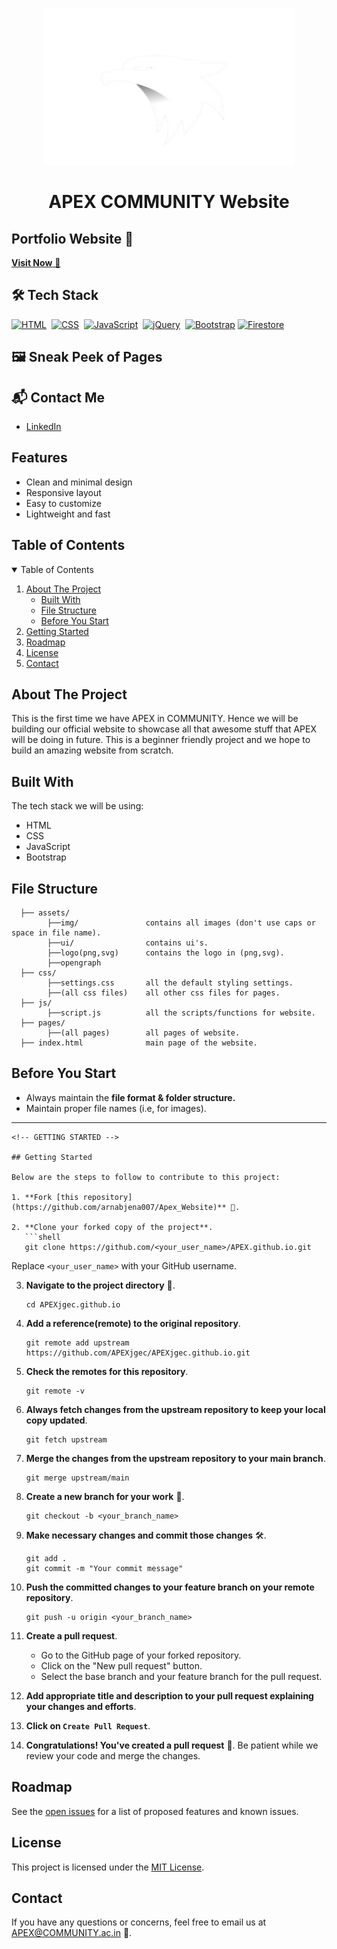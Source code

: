 
<!-- PROJECT LOGO -->
<br />
<p align="center">
  <a href="">
    <img src="./assets/logo.svg" alt="Logo" width="400" height="250">
  </a>
  <h1 align="center">APEX COMMUNITY Website</h1>
</p>

## Portfolio Website 🔗
[**Visit Now** 🚀]()

## 🛠️ Tech Stack
[![HTML](https://img.shields.io/badge/HTML5-%23E34F26.svg?&style=for-the-badge&logo=html5&logoColor=white)](https://github.com/arnabjena007/Portfolio-Website/search?l=html)&nbsp;
[![CSS](https://img.shields.io/badge/CSS3-%231572B6.svg?&style=for-the-badge&logo=css3&logoColor=white)](https://github.com/arnabjena007/Portfolio-Website/search?l=css)&nbsp;
[![JavaScript](https://img.shields.io/badge/JavaScript-%23323330.svg?&style=for-the-badge&logo=javascript&logoColor=%23F7DF1E)](https://github.com/arnabjena007/Portfolio-Website/search?l=javascript)&nbsp;
[![jQuery](https://img.shields.io/badge/jQuery-%230769AD.svg?style=for-the-badge&logo=jquery&logoColor=white)](https://github.com/arnabjena007/Portfolio-Website/search?l=javascript)&nbsp;
[![Bootstrap](https://img.shields.io/badge/Bootstrap-%23563D7C.svg?style=for-the-badge&logo=bootstrap&logoColor=white)](https://github.com/arnabjena007/Portfolio-Website/search?l=css)
[![Firestore](https://img.shields.io/badge/Firestore-%23563D7C.svg?style=for-the-badge&logo=firestore&logoColor=white)](https://github.com/arnabjena007/Portfolio-Website/search?l=css)

## 🖼️ Sneak Peek of Pages

## 📬 Contact Me
- [LinkedIn](https://www.linkedin.com/in/arnabjena/)

## Features
- Clean and minimal design
- Responsive layout
- Easy to customize
- Lightweight and fast

## Table of Contents
<details open="open">
  <summary>Table of Contents</summary>
  <ol>
    <li>
      <a href="#about-the-project">About The Project</a>
      <ul>
        <li><a href="#built-with">Built With</a></li>
        <li><a href="#file-structure">File Structure</a></li>
        <li><a href="#before-you-start"> Before You Start</a></li>
      </ul>
    </li>
    <li><a href="#getting-started">Getting Started</a></li>
    <li><a href="#roadmap">Roadmap</a></li>
    <li><a href="#license">License</a></li>
    <li><a href="#contact">Contact</a></li>
  </ol>
</details>

<!-- ABOUT THE PROJECT -->

## About The Project

This is the first time we have APEX in COMMUNITY. Hence we will be building our official website to showcase all that awesome stuff that APEX will be doing in future.
This is a beginner friendly project and we hope to build an amazing website from scratch.

## Built With

The tech stack we will be using:

- HTML
- CSS
- JavaScript
- Bootstrap

<!-- USAGE EXAMPLES -->

## File Structure

```
  ├── assets/
        ├──img/               contains all images (don't use caps or space in file name).
        ├──ui/                contains ui's.
        ├──logo(png,svg)      contains the logo in (png,svg).
        ├──opengraph
  ├── css/
        ├──settings.css       all the default styling settings.
        ├──(all css files)    all other css files for pages.
  ├── js/
        ├──script.js          all the scripts/functions for website.
  ├── pages/
        ├──(all pages)        all pages of website.
  ├── index.html              main page of the website.
```

<!-- NOTE -->

## Before You Start

- Always maintain the **file format & folder structure.**
- Maintain proper file names (i.e, for images).

---

<!-- GETTING STARTED -->

```
<!-- GETTING STARTED -->

## Getting Started

Below are the steps to follow to contribute to this project:

1. **Fork [this repository](https://github.com/arnabjena007/Apex_Website)** 🍴.

2. **Clone your forked copy of the project**.
   ```shell
   git clone https://github.com/<your_user_name>/APEX.github.io.git
   ```
   Replace `<your_user_name>` with your GitHub username.

3. **Navigate to the project directory** 📁.
   ```shell
   cd APEXjgec.github.io
   ```

4. **Add a reference(remote) to the original repository**.
   ```shell
   git remote add upstream https://github.com/APEXjgec/APEXjgec.github.io.git
   ```

5. **Check the remotes for this repository**.
   ```shell
   git remote -v
   ```

6. **Always fetch changes from the upstream repository to keep your local copy updated**.
   ```shell
   git fetch upstream
   ```

7. **Merge the changes from the upstream repository to your main branch**.
   ```shell
   git merge upstream/main
   ```

8. **Create a new branch for your work** 🌿.
   ```shell
   git checkout -b <your_branch_name>
   ```

9. **Make necessary changes and commit those changes** 🛠️.
   ```shell
   git add .
   git commit -m "Your commit message"
   ```

10. **Push the committed changes to your feature branch on your remote repository**.
    ```shell
    git push -u origin <your_branch_name>
    ```

11. **Create a pull request**.
    - Go to the GitHub page of your forked repository.
    - Click on the "New pull request" button.
    - Select the base branch and your feature branch for the pull request.

12. **Add appropriate title and description to your pull request explaining your changes and efforts**.

13. **Click on `Create Pull Request`**.

14. **Congratulations! You've created a pull request** 🎉. Be patient while we review your code and merge the changes.

<!-- ROADMAP -->

## Roadmap

See the [open issues](https://github.com/APEXjgec) for a list of proposed features and known issues.

<!-- LICENSE -->

## License

This project is licensed under the [MIT License](LICENSE).

<!-- CONTACT -->

## Contact

If you have any questions or concerns, feel free to email us at APEX@COMMUNITY.ac.in 📧.

